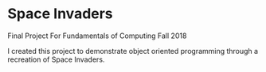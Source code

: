 # Space Invaders
Final Project For Fundamentals of Computing Fall 2018 

I created this project to demonstrate object oriented programming through a recreation of Space Invaders.


